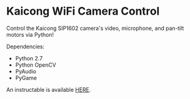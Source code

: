 Kaicong WiFi Camera Control
===========================

Control the Kaicong SIP1602 camera's video, microphone, and pan-tilt motors via Python!

Dependencies:
* Python 2.7
* Python OpenCV
* PyAudio
* PyGame

An instructable is available [HERE](http://www.instructables.com/id/Hack-a-30-WiFi-Pan-Tilt-Camera-Video-Audio-and-Mot/).
